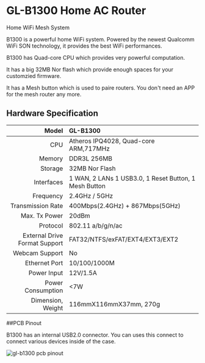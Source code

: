 # GL-B1300 Home AC Router

Home WiFi Mesh System 



B1300 is a powerful home WiFi system. Powered by the newest Qualcomm WiFi SON technology, it provides the best WiFi performances.

B1300 has Quad-core CPU which provides very powerful computation. 

It has a big 32MB Nor flash which provide enough spaces for your customzied firmware.

It has a Mesh button which is used to paire routers. You don't need an APP for the mesh router any more.



## Hardware Specification

|                         Model | GL-B1300                                 |
| ----------------------------: | :--------------------------------------- |
|                           CPU | Atheros IPQ4028, Quad-core ARM,717MHz    |
|                        Memory | DDR3L 256MB                              |
|                       Storage | 32MB Nor Flash                           |
|                    Interfaces | 1 WAN, 2 LANs 1 USB3.0, 1 Reset Button, 1 Mesh Button |
|                     Frequency | 2.4GHz / 5GHz                            |
|             Transmission Rate | 400Mbps(2.4GHz) + 867Mbps(5GHz)          |
|                 Max. Tx Power | 20dBm                                    |
|                      Protocol | 802.11 a/b/g/n/ac                        |
| External Drive Format Support | FAT32/NTFS/exFAT/EXT4/EXT3/EXT2          |
|                Webcam Support | No                                       |
|                 Ethernet Port | 10/100/1000M                             |
|                   Power Input | 12V/1.5A                                 |
|             Power Consumption | <7W                                      |
|             Dimension, Weight | 116mmX116mmX37mm, 270g                   |



##PCB Pinout

B1300 has an internal USB2.0 connector. You can uses this connect to connect various devices inside of the case.

![gl-b1300 pcb pinout](https://static.gl-inet.com/docs/en/2.x/hardware/b1300/src/GL-B1300_V1.31_PINOUT.jpg) 

   







